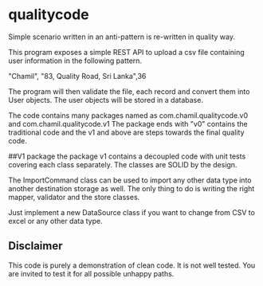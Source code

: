 # qualitycode
Simple scenario written in an anti-pattern is re-written in quality way.

This program exposes a simple REST API to upload a csv file containing user information in the following pattern.

"Chamil", "83, Quality Road, Sri Lanka",36

The program will then validate the file, each record and convert them into User objects. The user objects will be stored in a database.

The code contains many packages named as com.chamil.qualitycode.v0 and com.chamil.qualitycode.v1
The package ends with "v0" contains the traditional code and the v1 and above are steps towards the final quality code.

##V1 package
the package v1 contains a decoupled code with unit tests covering each class separately.
The classes are SOLID by the design.

The ImportCommand class can be used to import any other data type into another destination storage as well. The only thing 
to do is writing the right mapper, validator and the store classes.

Just implement a new DataSource class if you want to change from CSV to excel or any other data type. 

## Disclaimer
This code is purely a demonstration of clean code. It is not well tested. You are invited to test it for all possible unhappy paths. 
